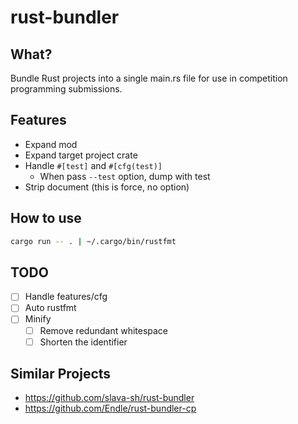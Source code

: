 # rust-bundler

## What?

Bundle Rust projects into a single main.rs file for use in competition programming submissions.

## Features

* Expand mod
* Expand target project crate
* Handle `#[test]` and `#[cfg(test)]`
  * When pass `--test` option, dump with test
* Strip document (this is force, no option)

## How to use

```sh
cargo run -- . | ~/.cargo/bin/rustfmt
```

## TODO

* [ ] Handle features/cfg
* [ ] Auto rustfmt
* [ ] Minify
  * [ ] Remove redundant whitespace
  * [ ] Shorten the identifier

## Similar Projects

* https://github.com/slava-sh/rust-bundler
* https://github.com/Endle/rust-bundler-cp
